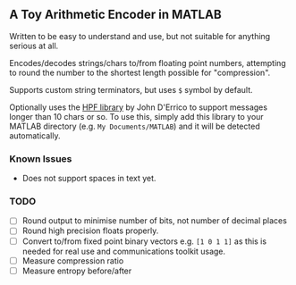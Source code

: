 ## A Toy Arithmetic Encoder in MATLAB

Written to be easy to understand and use, but not suitable for anything serious at all.

Encodes/decodes strings/chars to/from floating point numbers, attempting to round the number to the shortest length possible for "compression". 

Supports custom string terminators, but uses `$` symbol by default.

Optionally uses the [HPF library](https://uk.mathworks.com/matlabcentral/fileexchange/36534-hpf-a-big-decimal-class) by  John D'Errico to support messages longer than 10 chars or so. To use this, simply add this library to your MATLAB directory (e.g. `My Documents/MATLAB`) and it will be detected automatically.

### Known Issues
- Does not support spaces in text yet.

### TODO
- [ ] Round output to minimise number of bits, not number of decimal places
- [ ] Round high precision floats properly.
- [ ] Convert to/from fixed point binary vectors e.g. `[1 0 1 1]` as this is needed for real use and communications toolkit usage.
- [ ] Measure compression ratio
- [ ] Measure entropy before/after
